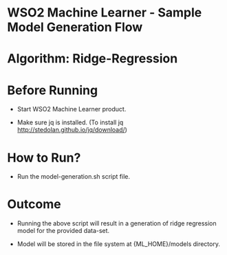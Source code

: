 WSO2 Machine Learner - Sample Model Generation Flow
===================================================

Algorithm: Ridge-Regression
==============================

Before Running
==============

* Start WSO2 Machine Learner product.

* Make sure jq is installed. (To install jq http://stedolan.github.io/jq/download/)

How to Run?
===========

* Run the model-generation.sh script file.

Outcome
=======

* Running the above script will result in a generation of ridge regression model for the provided data-set.

* Model will be stored in the file system at {ML_HOME}/models directory.
